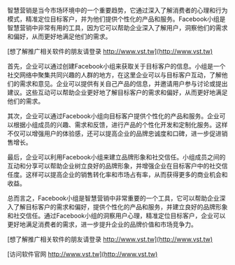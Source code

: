 智慧营销是当今市场环境中的一个重要趋势，它通过深入了解消费者的心理和行为模式，精准定位目标客户，并为他们提供个性化的产品和服务。Facebook小组是智慧营销中非常有用的工具，因为它可以帮助企业深入了解用户，洞察他们的需求和偏好，从而更好地满足他们的需求。

[想了解推广相关软件的朋友请登录 http://www.vst.tw](http://www.vst.tw)

首先，企业可以通过创建Facebook小组来获取关于目标客户的信息。小组是一个社交网络中聚集共同兴趣的人群的地方，在这里企业可以与目标客户互动，了解他们的需求和意见。企业可以提供有关自己产品的信息，并邀请用户参与讨论或提出建议。这些互动可以帮助企业更好地了解目标客户的需求和偏好，从而更好地满足他们的需求。

其次，企业可以通过Facebook小组向目标客户提供个性化的产品和服务。企业可以根据小组成员的兴趣、需求和反馈，进行产品的个性化开发和定制化服务。这样不仅可以增强用户的体验感，还可以提高企业的品牌忠诚度和口碑，进一步促进销售增长。

最后，企业可以利用Facebook小组来建立品牌形象和社交信任。小组成员之间的互动和分享可以帮助企业树立良好的品牌形象，并增强企业在目标客户中的社交信任度。这样可以提高企业的销售转化率和市场占有率，从而获得更多的商业机会和收益。

总而言之，Facebook小组是智慧营销中非常重要的一个工具，它可以帮助企业深入了解目标客户的需求和偏好，提供个性化的产品和服务，并建立良好的品牌形象和社交信任。通过Facebook小组的洞察用户心理，精准定位目标客户，企业可以更好地满足消费者的需求，进一步提升企业的品牌价值和市场竞争力。

[想了解推广相关软件的朋友请登录 http://www.vst.tw](http://www.vst.tw)


[访问软件官网 http://www.vst.tw](http://www.vst.tw)
